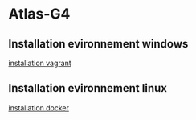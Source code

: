 # Atlas-G4





## Installation evironnement windows

[installation vagrant](VAGRANT.md)


## Installation evironnement linux

[installation docker](DOCKER.md)
